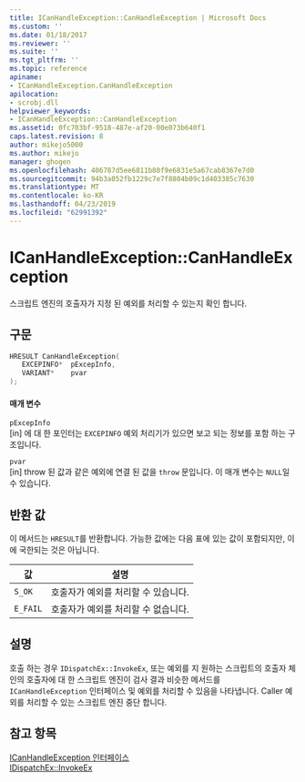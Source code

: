 ```yaml
---
title: ICanHandleException::CanHandleException | Microsoft Docs
ms.custom: ''
ms.date: 01/18/2017
ms.reviewer: ''
ms.suite: ''
ms.tgt_pltfrm: ''
ms.topic: reference
apiname:
- ICanHandleException.CanHandleException
apilocation:
- scrobj.dll
helpviewer_keywords:
- ICanHandleException::CanHandleException
ms.assetid: 0fc703bf-9518-487e-af20-00e073b640f1
caps.latest.revision: 8
author: mikejo5000
ms.author: mikejo
manager: ghogen
ms.openlocfilehash: 406787d5ee6811b80f9e6831e5a67cab8367e7d0
ms.sourcegitcommit: 94b3a052fb1229c7e7f8804b09c1d403385c7630
ms.translationtype: MT
ms.contentlocale: ko-KR
ms.lasthandoff: 04/23/2019
ms.locfileid: "62991392"
---
```

# <a name="icanhandleexceptioncanhandleexception"></a>ICanHandleException::CanHandleException
스크립트 엔진의 호출자가 지정 된 예외를 처리할 수 있는지 확인 합니다.  
  
## <a name="syntax"></a>구문  
  
```cpp
HRESULT CanHandleException(  
   EXCEPINFO*  pExcepInfo,  
   VARIANT*    pvar  
);  
```  
  
#### <a name="parameters"></a>매개 변수  
 `pExcepInfo`  
 [in] 에 대 한 포인터는 `EXCEPINFO` 예외 처리기가 있으면 보고 되는 정보를 포함 하는 구조입니다.  
  
 `pvar`  
 [in] throw 된 값과 같은 예외에 연결 된 값을 `throw` 문입니다. 이 매개 변수는 `NULL`일 수 있습니다.  
  
## <a name="return-value"></a>반환 값  
 이 메서드는 `HRESULT`를 반환합니다. 가능한 값에는 다음 표에 있는 값이 포함되지만, 이에 국한되는 것은 아닙니다.  
  
|값|설명|  
|-----------|-----------------|  
|`S_OK`|호출자가 예외를 처리할 수 있습니다.|  
|`E_FAIL`|호출자가 예외를 처리할 수 없습니다.|  
  
## <a name="remarks"></a>설명  
 호출 하는 경우 `IDispatchEx::InvokeEx`, 또는 예외를 지 원하는 스크립트의 호출자 체인의 호출자에 대 한 스크립트 엔진이 검사 결과 비슷한 메서드를 `ICanHandleException` 인터페이스 및 예외를 처리할 수 있음을 나타냅니다. Caller 예외를 처리할 수 있는 스크립트 엔진 중단 합니다.  
  
## <a name="see-also"></a>참고 항목  
 [ICanHandleException 인터페이스](../../winscript/reference/icanhandleexception-interface.md)   
 [IDispatchEx::InvokeEx](../../winscript/reference/idispatchex-invokeex.md)